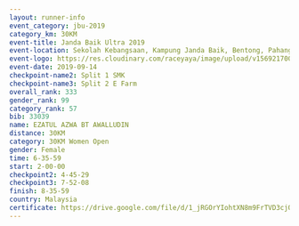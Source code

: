 ```yaml
---
layout: runner-info 
event_category: jbu-2019 
category_km: 30KM 
event-title: Janda Baik Ultra 2019
event-location: Sekolah Kebangsaan, Kampung Janda Baik, Bentong, Pahang, Malaysia 
event-logo: https://res.cloudinary.com/raceyaya/image/upload/v1569217009/logo/janda-baik_vch1pc.jpg 
event-date: 2019-09-14 
checkpoint-name2: Split 1 SMK 
checkpoint-name3: Split 2 E Farm 
overall_rank: 333
gender_rank: 99
category_rank: 57
bib: 33039
name: EZATUL AZWA BT AWALLUDIN
distance: 30KM
category: 30KM Women Open
gender: Female
time: 6-35-59
start: 2-00-00
checkpoint2: 4-45-29
checkpoint3: 7-52-08
finish: 8-35-59
country: Malaysia
certificate: https://drive.google.com/file/d/1_jRGOrYIohtXN8m9FrTVD3cjQhd9xLHD/view?usp=sharing
---
```

